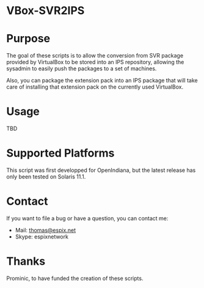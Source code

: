VBox-SVR2IPS
============

Purpose
========

The goal of these scripts is to allow the conversion from SVR package provided by VirtualBox to be stored into an IPS
repository, allowing the sysadmin to easily push the packages to a set of machines.

Also, you can package the extension pack into an IPS package that will take care of installing that extension pack
on the currently used VirtualBox.

Usage
======

TBD

Supported Platforms
====================

This script was first developped for OpenIndiana, but the latest release has only been tested on Solaris 11.1.

Contact
=======

If you want to file a bug or have a question, you can contact me:

  * Mail: thomas@espix.net
  * Skype: espixnetwork


Thanks
======

Prominic, to have funded the creation of these scripts.
